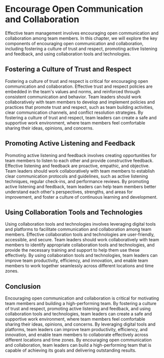 # Encourage Open Communication and Collaboration

Effective team management involves encouraging open communication and collaboration among team members. In this chapter, we will explore the key components of encouraging open communication and collaboration, including fostering a culture of trust and respect, promoting active listening and feedback, and using collaboration tools and technologies.

## Fostering a Culture of Trust and Respect

Fostering a culture of trust and respect is critical for encouraging open communication and collaboration. Effective trust and respect policies are embedded in the team's values and norms, and reinforced through consistent communication and behavior. Team leaders should work collaboratively with team members to develop and implement policies and practices that promote trust and respect, such as team building activities, clear communication channels, and conflict resolution strategies. By fostering a culture of trust and respect, team leaders can create a safe and supportive work environment, where team members feel comfortable sharing their ideas, opinions, and concerns.

## Promoting Active Listening and Feedback

Promoting active listening and feedback involves creating opportunities for team members to listen to each other and provide constructive feedback. Effective listening and feedback are proactive, empathic, and objective. Team leaders should work collaboratively with team members to establish clear communication protocols and guidelines, such as active listening techniques, regular check-ins, and performance reviews. By promoting active listening and feedback, team leaders can help team members better understand each other's perspectives, strengths, and areas for improvement, and foster a culture of continuous learning and development.

## Using Collaboration Tools and Technologies

Using collaboration tools and technologies involves leveraging digital tools and platforms to facilitate communication and collaboration among team members. Effective collaboration tools and technologies are user-friendly, accessible, and secure. Team leaders should work collaboratively with team members to identify appropriate collaboration tools and technologies, and provide the necessary training and support to help them use these effectively. By using collaboration tools and technologies, team leaders can improve team productivity, efficiency, and innovation, and enable team members to work together seamlessly across different locations and time zones.

## Conclusion

Encouraging open communication and collaboration is critical for motivating team members and building a high-performing team. By fostering a culture of trust and respect, promoting active listening and feedback, and using collaboration tools and technologies, team leaders can create a safe and supportive work environment, where team members feel comfortable sharing their ideas, opinions, and concerns. By leveraging digital tools and platforms, team leaders can improve team productivity, efficiency, and innovation, and enable team members to collaborate effectively across different locations and time zones. By encouraging open communication and collaboration, team leaders can build a high-performing team that is capable of achieving its goals and delivering outstanding results.
